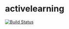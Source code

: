 # activelearning

[![Build Status](https://travis-ci.org/paulgc/activelearning.svg?branch=rel_0.1.x)](https://travis-ci.org/paulgc/activelearning)
